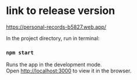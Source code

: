 # link to release version
https://personal-records-b5827.web.app/



In the project directory, run in terminal:
### `npm start`

Runs the app in the development mode.<br />
Open [http://localhost:3000](http://localhost:3000) to view it in the browser.

